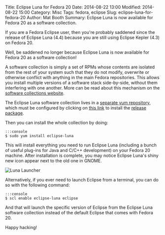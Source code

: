 Title: Eclipse Luna for Fedora 20
Date: 2014-08-22 13:00
Modified: 2014-08-22 15:00
Category: Misc
Tags: fedora, eclipse
Slug: eclipse-luna-for-fedora-20
Author: Mat Booth
Summary: Eclipse Luna is now available for Fedora 20 as a software collection.

If you are a Fedora Eclipse user, then you're probably saddened since the release of Eclipse Luna (4.4) because you are still using Eclipse Kepler (4.3) on Fedora 20.

Well, be saddened no longer because Eclipse Luna is now available for Fedora 20 as a software collection!

A software collection is simply a set of RPMs whose contents are isolated from the rest of your system such that they do not modify, overwrite or otherwise conflict with anything in the main Fedora repositories. This allows you install multiple versions of a software stack side-by-side, without them interfering with one another. More can be read about this mechanism on the [software collections website](https://www.softwarecollections.org/en/).

The Eclipse Luna software collection lives in a [separate yum repository](https://www.softwarecollections.org/en/scls/mbooth/eclipse-luna/), which must be configured by clicking on [this link](http://copr-be.cloud.fedoraproject.org/results/mbooth/eclipse-luna/fedora-20-x86_64/eclipse-luna-1.0-12.fc21/eclipse-luna-release-1.0-12.fc20.noarch.rpm) to install the [release package](http://copr-be.cloud.fedoraproject.org/results/mbooth/eclipse-luna/fedora-20-x86_64/eclipse-luna-1.0-12.fc21/eclipse-luna-release-1.0-12.fc20.noarch.rpm).

Then you can install the whole collection by doing:

    :::console
    $ sudo yum install eclipse-luna

This will install everything you need to run Eclipse Luna (including a bunch of useful plug-ins for Java and C/C++ development) on your Fedora 20 machine. After installation is complete, you may notice Eclipse Luna's shiny new icon appear next to the old one in GNOME.

![Luna Launcher]({filename}/images/eclipse-luna-f20-launcher.png)

Alternatively, if you ever need to launch Eclipse from a terminal, you can do so with the following command:

    :::console
    $ scl enable eclipse-luna eclipse

And that will launch the specific version of Eclipse from the Eclipse Luna software collection instead of the default Eclipse that comes with Fedora 20.

Happy hacking!

